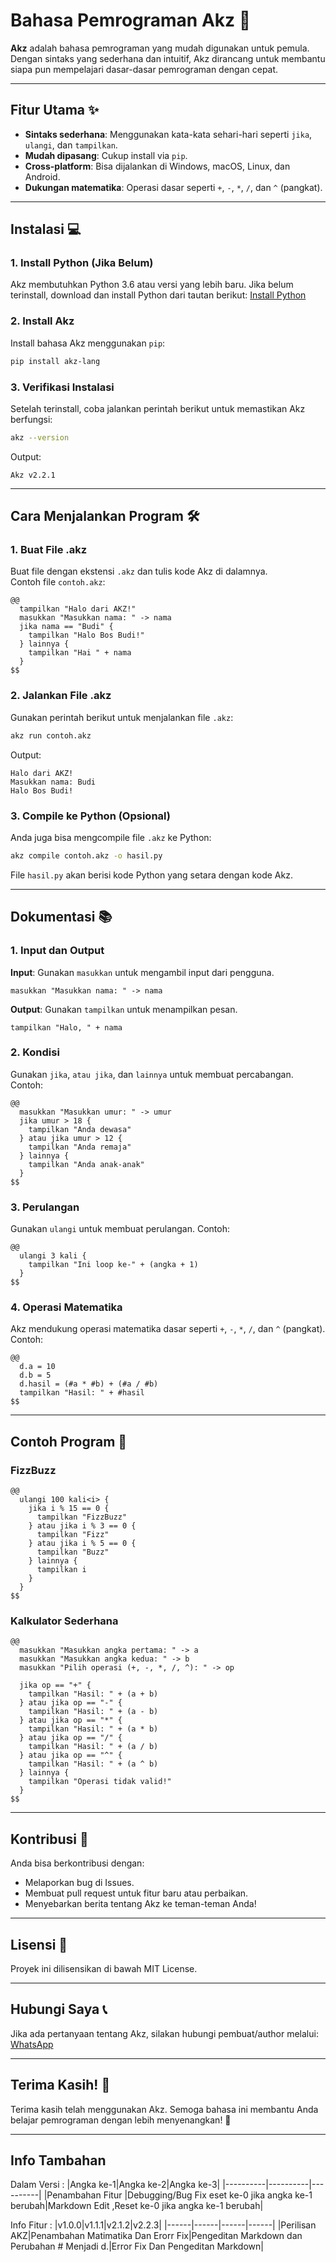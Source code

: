 # Bahasa Pemrograman Akz 🚀

**Akz** adalah bahasa pemrograman yang mudah digunakan untuk pemula. Dengan sintaks yang sederhana dan intuitif, Akz dirancang untuk membantu siapa pun mempelajari dasar-dasar pemrograman dengan cepat.

---

## Fitur Utama ✨
- **Sintaks sederhana**: Menggunakan kata-kata sehari-hari seperti `jika`, `ulangi`, dan `tampilkan`.
- **Mudah dipasang**: Cukup install via `pip`.
- **Cross-platform**: Bisa dijalankan di Windows, macOS, Linux, dan Android.
- **Dukungan matematika**: Operasi dasar seperti `+`, `-`, `*`, `/`, dan `^` (pangkat).

---

## Instalasi 💻

### 1. Install Python (Jika Belum)
Akz membutuhkan Python 3.6 atau versi yang lebih baru. Jika belum terinstall, download dan install Python dari tautan berikut:
[Install Python](https://www.python.org/downloads/)

### 2. Install Akz
Install bahasa Akz menggunakan `pip`:
```bash
pip install akz-lang
```

### 3. Verifikasi Instalasi
Setelah terinstall, coba jalankan perintah berikut untuk memastikan Akz berfungsi:
```bash
akz --version
```
Output:
```
Akz v2.2.1
```

---

## Cara Menjalankan Program 🛠️

### 1. Buat File .akz
Buat file dengan ekstensi `.akz` dan tulis kode Akz di dalamnya.  
Contoh file `contoh.akz`:
```akz
@@
  tampilkan "Halo dari AKZ!"
  masukkan "Masukkan nama: " -> nama
  jika nama == "Budi" {
    tampilkan "Halo Bos Budi!"
  } lainnya {
    tampilkan "Hai " + nama
  }
$$
```

### 2. Jalankan File .akz
Gunakan perintah berikut untuk menjalankan file `.akz`:
```bash
akz run contoh.akz
```
Output:
```
Halo dari AKZ!
Masukkan nama: Budi
Halo Bos Budi!
```

### 3. Compile ke Python (Opsional)
Anda juga bisa mengcompile file `.akz` ke Python:
```bash
akz compile contoh.akz -o hasil.py
```
File `hasil.py` akan berisi kode Python yang setara dengan kode Akz.

---

## Dokumentasi 📚

### 1. Input dan Output
**Input**: Gunakan `masukkan` untuk mengambil input dari pengguna.
```akz
masukkan "Masukkan nama: " -> nama
```
**Output**: Gunakan `tampilkan` untuk menampilkan pesan.
```akz
tampilkan "Halo, " + nama
```

### 2. Kondisi
Gunakan `jika`, `atau jika`, dan `lainnya` untuk membuat percabangan.
Contoh:
```akz
@@
  masukkan "Masukkan umur: " -> umur
  jika umur > 18 {
    tampilkan "Anda dewasa"
  } atau jika umur > 12 {
    tampilkan "Anda remaja"
  } lainnya {
    tampilkan "Anda anak-anak"
  }
$$
```

### 3. Perulangan
Gunakan `ulangi` untuk membuat perulangan.
Contoh:
```akz
@@
  ulangi 3 kali {
    tampilkan "Ini loop ke-" + (angka + 1)
  }
$$
```

### 4. Operasi Matematika
Akz mendukung operasi matematika dasar seperti `+`, `-`, `*`, `/`, dan `^` (pangkat).
Contoh:
```akz
@@
  d.a = 10
  d.b = 5
  d.hasil = (#a * #b) + (#a / #b)
  tampilkan "Hasil: " + #hasil
$$
```

---

## Contoh Program 🎯

### FizzBuzz
```akz
@@
  ulangi 100 kali<i> {
    jika i % 15 == 0 {
      tampilkan "FizzBuzz"
    } atau jika i % 3 == 0 {
      tampilkan "Fizz"
    } atau jika i % 5 == 0 {
      tampilkan "Buzz"
    } lainnya {
      tampilkan i
    }
  }
$$
```

### Kalkulator Sederhana
```akz
@@
  masukkan "Masukkan angka pertama: " -> a
  masukkan "Masukkan angka kedua: " -> b
  masukkan "Pilih operasi (+, -, *, /, ^): " -> op

  jika op == "+" {
    tampilkan "Hasil: " + (a + b)
  } atau jika op == "-" {
    tampilkan "Hasil: " + (a - b)
  } atau jika op == "*" {
    tampilkan "Hasil: " + (a * b)
  } atau jika op == "/" {
    tampilkan "Hasil: " + (a / b)
  } atau jika op == "^" {
    tampilkan "Hasil: " + (a ^ b)
  } lainnya {
    tampilkan "Operasi tidak valid!"
  }
$$
```

---

## Kontribusi 🤝
Anda bisa berkontribusi dengan:
- Melaporkan bug di Issues.
- Membuat pull request untuk fitur baru atau perbaikan.
- Menyebarkan berita tentang Akz ke teman-teman Anda!

---

## Lisensi 📜
Proyek ini dilisensikan di bawah MIT License.

---

## Hubungi Saya 📞
Jika ada pertanyaan tentang Akz, silakan hubungi pembuat/author melalui:
[WhatsApp](wa.me/6281288196028)

---

## Terima Kasih! 🙏
Terima kasih telah menggunakan Akz. Semoga bahasa ini membantu Anda belajar pemrograman dengan lebih menyenangkan! 🎉

---

## Info Tambahan
Dalam Versi :
|Angka ke-1|Angka ke-2|Angka ke-3|
|----------|----------|----------|
|Penambahan Fitur |Debugging/Bug Fix eset ke-0 jika angka ke-1 berubah|Markdown Edit ,Reset ke-0 jika angka ke-1 berubah|

Info Fitur :
|v1.0.0|v1.1.1|v2.1.2|v2.2.3|
|------|------|------|------|
|Perilisan AKZ|Penambahan Matimatika Dan Erorr Fix|Pengeditan Markdown dan Perubahan # Menjadi d.|Error Fix Dan Pengeditan Markdown|
